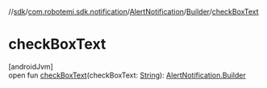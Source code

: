 //[sdk](../../../../index.md)/[com.robotemi.sdk.notification](../../index.md)/[AlertNotification](../index.md)/[Builder](index.md)/[checkBoxText](check-box-text.md)

# checkBoxText

[androidJvm]\
open fun [checkBoxText](check-box-text.md)(checkBoxText: [String](https://docs.oracle.com/javase/8/docs/api/java/lang/String.html)): [AlertNotification.Builder](index.md)
